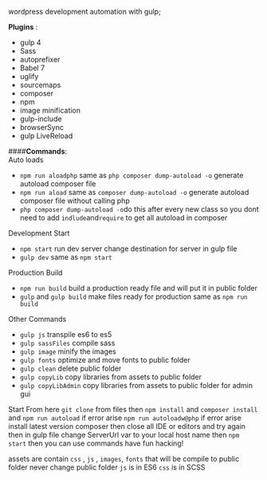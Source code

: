 wordpress development automation with gulp; 

**Plugins** :

- gulp 4
- Sass
- autoprefixer
- Babel 7
- uglify
- sourcemaps
- composer
- npm
- image minification
- gulp-include
- browserSync
- gulp LiveReload


####**Commands**:<br>
Auto loads
- `npm run aloadphp` same as `php composer dump-autoload -o` generate autoload composer file
- `npm run aload` same as `composer dump-autoload -o` generate autoload composer file without calling php
- `php composer dump-autoload -o`do this after every new class so you dont need to add `indlude`and`require` to get all autoload in composer

Development Start 
- `npm start` run dev server change destination for server in gulp file
- `gulp dev` same as `npm start`

Production Build
- `npm run build` build a production ready file and will put it in public folder
- `gulp` and `gulp build` make files ready for production same as `npm run build`

Other Commands
- `gulp js` transpile es6 to es5
- `gulp sassFiles` compile sass
- `gulp image` minify the images
- `gulp fonts` optimize and move fonts to public folder
- `gulp clean` delete public folder
- `gulp copyLib` copy libraries from assets to public folder
- `gulp copyLibAdmin` copy libraries from assets to public folder for admin gui

Start From here
`git clone` from files then `npm install` and `composer install` and `npm run autoload` if 
error arise `npm run autoloadw@php` if error arise install latest version composer 
then close all IDE or editors and try again then in gulp file change ServerUrl var to your 
local host name then `npm start` then you can use commands have fun hacking!

assets are contain `css` , `js` , `images`, `fonts` that will be compile to public folder never change public folder
`js` is in ES6
`css` is in SCSS